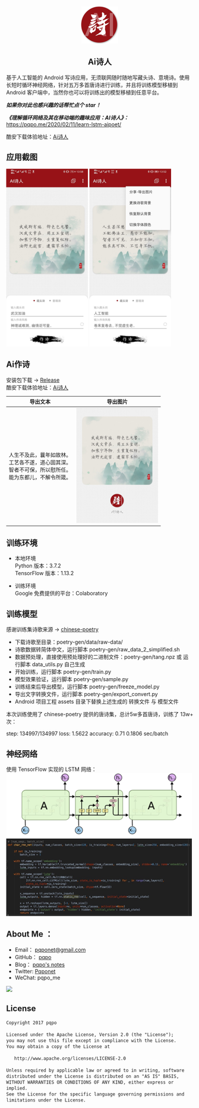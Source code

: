 <p align=center> 
  <img src="art/icon_round.png" width=100px/>
  <h2 align=center>Ai诗人</h2>
</p> 

基于人工智能的 Android 写诗应用，无须联网随时随地写藏头诗、意境诗。使用长短时循环神经网络，针对五万多首唐诗进行训练，并且将训练模型移植到 Android 客户端中，当然你也可以将训练出的模型移植到任意平台。 

***如果你对此也感兴趣的话帮忙点个 star！***

***《理解循环网络及其在移动端的趣味应用：AI诗人》：*** https://pqpo.me/2020/02/11/learn-lstm-aipoet/

酷安下载体验地址：[Ai诗人](https://www.coolapk.com/apk/254764)


## 应用截图

<p> 
  <img src="art/Screenshot_0.jpg" width=220px/>
  <img src="art/Screenshot_1.jpg" width=220px/>
</p>  

## Ai作诗

安装包下载 -> [Release](https://github.com/pqpo/AIPoet/releases)  
酷安下载体验地址：[Ai诗人](https://www.coolapk.com/apk/254764)  

|导出文本|导出图片|
|:---:|:---:|
|人生不及此，曩年如故林。<br/>工艺各不遂，道心固其深。<br/>智者不可保，所以慰所任。<br/>能为东都儿，不解令所箴。<br/>|<img src="art/ai_poet_share.jpg" width=220px/>|

## 训练环境

- 本地环境  
  Python 版本：3.7.2  
  TensorFlow 版本：1.13.2  
  
- 训练环境  
  Google 免费提供的平台：Colaboratory  

## 训练模型

感谢训练集诗歌来源 -> [chinese-poetry](https://github.com/chinese-poetry/chinese-poetry)  

- 下载诗歌至目录：poetry-gen/data/raw-data/
- 诗歌数据转简体中文，运行脚本 poetry-gen/raw_data_2_simplified.sh
- 数据预处理，直接使用预处理好的二进制文件：poetry-gen/tang.npz 或 运行脚本 data_utils.py 自己生成
- 开始训练，运行脚本 poetry-gen/train.py
- 模型效果验证，运行脚本 poetry-gen/sample.py
- 训练结束后导出模型，运行脚本 poetry-gen/freeze_model.py
- 导出文字转换文件，运行脚本 poetry-gen/export_convert.py
- Android 项目工程 assets 目录下替换上述生成的 转换文件 与 模型文件

本次训练使用了 chinese-poetry 提供的唐诗集，总计5w多首唐诗，训练了 13w+ 次：

step: 134997/134997  loss: 1.5622  accuracy: 0.71  0.1806 sec/batch

## 神经网络

使用 TensorFlow 实现的 LSTM 网络：  
<img src="art/lstm.png" width=500px/><br/>
<img src="art/TensorFlow_impl.jpg" width=500px/>



## About Me ：

- Email：    pqponet@gmail.com
- GitHub：  [pqpo](https://github.com/pqpo)
- Blog：    [pqpo's notes](https://pqpo.me)
- Twitter: [Pqponet](https://twitter.com/Pqponet)
- WeChat: pqpo_me

<img src="https://raw.githubusercontent.com/pqpo/Log4a/master/art/qrcode_for_gh.jpg" width="200">

## License

    Copyright 2017 pqpo
    
    Licensed under the Apache License, Version 2.0 (the "License");
    you may not use this file except in compliance with the License.
    You may obtain a copy of the License at
    
       http://www.apache.org/licenses/LICENSE-2.0
    
    Unless required by applicable law or agreed to in writing, software
    distributed under the License is distributed on an "AS IS" BASIS,
    WITHOUT WARRANTIES OR CONDITIONS OF ANY KIND, either express or implied.
    See the License for the specific language governing permissions and
    limitations under the License.


